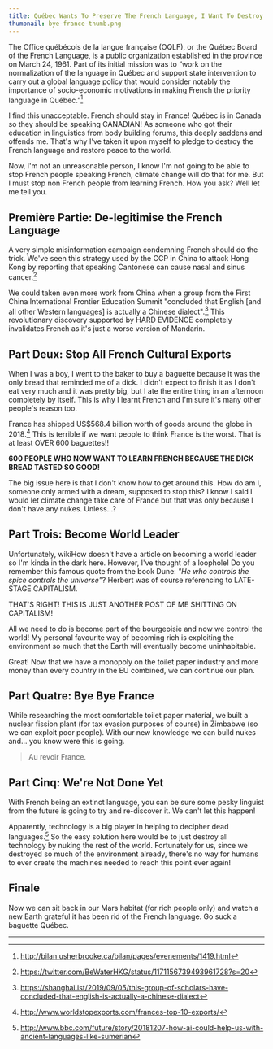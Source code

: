 ```yaml
---
title: Québec Wants To Preserve The French Language, I Want To Destroy It
thumbnail: bye-france-thumb.png
---
```


The Office québécois de la langue française (OQLF), or the Québec Board of the
French Language, is a public organization established in the province on March
24, 1961. Part of its initial mission was to “work on the normalization of the
language in Québec and support state intervention to carry out a global
language policy that would consider notably the importance of socio-economic
motivations in making French the priority language in Québec.”[^1]

I find this unacceptable. French should stay in France! Québec is in Canada so
they should be speaking CANADIAN! As someone who got their education in
linguistics from body building forums, this deeply saddens and offends me.
That's why I've taken it upon myself to pledge to destroy the French language
and restore peace to the world.

Now, I'm not an unreasonable person, I know I'm not going to be able to stop
French people speaking French, climate change will do that for me. But I must
stop non French people from learning French. How you ask? Well let me tell
you.

## Première Partie: De-legitimise the French Language

A very simple misinformation campaign condemning French should do the trick.
We've seen this strategy used by the CCP in China to attack Hong Kong by
reporting that speaking Cantonese can cause nasal and sinus cancer.[^2]

We could taken even more work from China when a group from the First
China International Frontier Education Summit "concluded that English [and
all other Western languages] is actually a Chinese dialect".[^3] This
revolutionary discovery supported by HARD EVIDENCE completely invalidates
French as it's just a worse version of Mandarin.

## Part Deux: Stop All French Cultural Exports

When I was a boy, I went to the baker to buy a baguette because it was the
only bread that reminded me of a dick. I didn't expect to finish it as I don't
eat very much and it was pretty big, but I ate the entire thing in an
afternoon completely by itself. This is why I learnt French and I'm sure it's
many other people's reason too.

France has shipped US$568.4 billion worth of goods around the globe in
2018.[^4] This is terrible if we want people to think France is the worst.
That is at least OVER 600 baguettes!!

**600 PEOPLE WHO NOW WANT TO LEARN FRENCH BECAUSE THE DICK BREAD TASTED SO
GOOD!**

The big issue here is that I don't know how to get around this. How do am I,
someone only armed with a dream, supposed to stop this? I know I said I would
let climate change take care of France but that was only because I don't have
any nukes. Unless...?

## Part Trois: Become World Leader

Unfortunately, wikiHow doesn't have a article on becoming a world leader so
I'm kinda in the dark here. However, I've thought of a loophole! Do you
remember this famous quote from the book Dune: *"He who controls the spice
controls the universe"*? Herbert was of course referencing to LATE-STAGE
CAPITALISM.

THAT'S RIGHT! THIS IS JUST ANOTHER POST OF ME SHITTING ON CAPITALISM!

All we need to do is become part of the bourgeoisie and now we control the
world! My personal favourite way of becoming rich is exploiting the
environment so much that the Earth will eventually become uninhabitable.

Great! Now that we have a monopoly on the toilet paper industry and more money
than every country in the EU combined, we can continue our plan.

## Part Quatre: Bye Bye France

While researching the most comfortable toilet paper material, we built a
nuclear fission plant (for tax evasion purposes of course) in Zimbabwe (so we
can exploit poor people). With our new knowledge we can build nukes and... you
know were this is going.

> Au revoir France.

## Part Cinq: We're Not Done Yet

With French being an extinct language, you can be sure some pesky linguist
from the future is going to try and re-discover it. We can't let this happen!

Apparently, technology is a big player in helping to decipher dead languages.[^5]
So the easy solution here would be to just destroy all technology by nuking
the rest of the world. Fortunately for us, since we destroyed so much of the
environment already, there's no way for humans to ever create the machines
needed to reach this point ever again!

## Finale

Now we can sit back in our Mars habitat (for rich people only) and watch a new
Earth grateful it has been rid of the French language. Go suck a baguette
Québec.

----

[^1]: http://bilan.usherbrooke.ca/bilan/pages/evenements/1419.html

[^2]: https://twitter.com/BeWaterHKG/status/1171156739493961728?s=20

[^3]: https://shanghai.ist/2019/09/05/this-group-of-scholars-have-concluded-that-english-is-actually-a-chinese-dialect

[^4]: http://www.worldstopexports.com/frances-top-10-exports/

[^5]: http://www.bbc.com/future/story/20181207-how-ai-could-help-us-with-ancient-languages-like-sumerian
